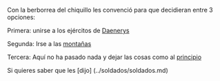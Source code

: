 Con la berborrea del chiquillo les convenció para que decidieran entre 3 opciones: 

Primera: unirse a los ejércitos de [Daenerys](Daenerys/Daenerys.md)

Segunda: Irse a las [montañas](../montanas/montanas.md)

Tercera: Aquí no ha pasado nada y dejar las cosas como al [principio](../canudos.md)



Si quieres saber que les [dijo] (../soldados/soldados.md)